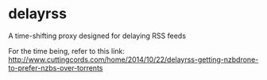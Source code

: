 delayrss
========

A time-shifting proxy designed for delaying RSS feeds

For the time being, refer to this link:
http://www.cuttingcords.com/home/2014/10/22/delayrss-getting-nzbdrone-to-prefer-nzbs-over-torrents
